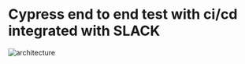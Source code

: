 # Cypress end to end test with ci/cd integrated with SLACK

![architecture](https://i.ytimg.com/vi/hnDPz7dognY/maxresdefault.jpg)